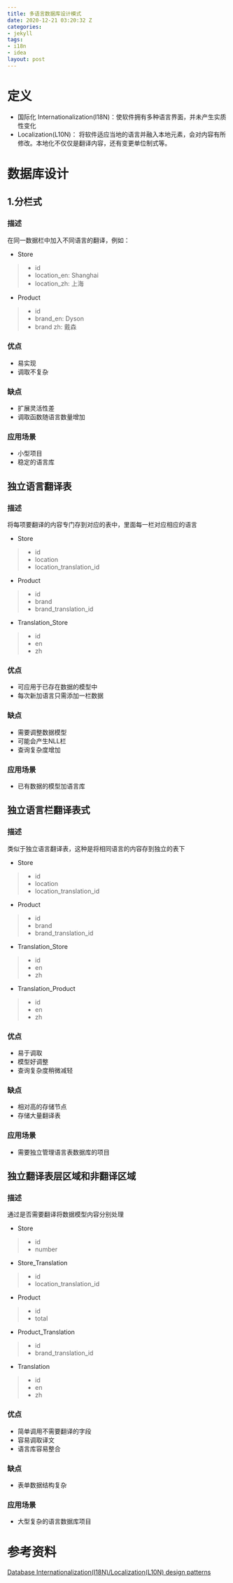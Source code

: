 ```yaml
---
title: 多语言数据库设计模式
date: 2020-12-21 03:20:32 Z
categories:
- jekyll
tags:
- i18n
- idea
layout: post
---
```


# 定义
- 国际化 Internationalization(I18N)：使软件拥有多种语言界面，并未产生实质性变化
- Localization(L10N)： 将软件适应当地的语言并融入本地元素，会对内容有所修改。本地化不仅仅是翻译内容，还有变更单位制式等。

# 数据库设计
## 1.分栏式
### 描述
在同一数据栏中加入不同语言的翻译，例如：

* Store
> * id
> * location_en: Shanghai
> * location_zh: 上海

* Product
> * id
> * brand_en: Dyson
> * brand zh: 戴森
### 优点
* 易实现
* 调取不复杂
### 缺点
* 扩展灵活性差
* 调取函数随语言数量增加
### 应用场景
* 小型项目
* 稳定的语言库
## 独立语言翻译表
### 描述
将每项要翻译的内容专门存到对应的表中，里面每一栏对应相应的语言

* Store
> * id
> * location
> * location_translation_id

* Product
> * id
> * brand
> * brand_translation_id

* Translation_Store
> * id
> * en
> * zh


### 优点
* 可应用于已存在数据的模型中
* 每次新加语言只需添加一栏数据
### 缺点
* 需要调整数据模型
* 可能会产生NLL栏
* 查询复杂度增加
### 应用场景
* 已有数据的模型加语言库
## 独立语言栏翻译表式
### 描述
类似于独立语言翻译表，这种是将相同语言的内容存到独立的表下

* Store
> * id
> * location
> * location_translation_id

* Product
> * id
> * brand
> * brand_translation_id

* Translation_Store
> * id
> * en
> * zh

* Translation_Product
> * id
> * en
> * zh

### 优点
* 易于调取
* 模型好调整
* 查询复杂度稍微减轻

### 缺点
* 相对高的存储节点
* 存储大量翻译表

### 应用场景
* 需要独立管理语言表数据库的项目

## 独立翻译表层区域和非翻译区域
### 描述
通过是否需要翻译将数据模型内容分别处理

* Store
> * id
> * number

* Store_Translation
> * id
> * location_translation_id

* Product
> * id
> * total

* Product_Translation
> * id
> * brand_translation_id

* Translation
> * id
> * en
> * zh

### 优点
* 简单调用不需要翻译的字段
* 容易调取译文
* 语言库容易整合
### 缺点
* 表单数据结构复杂

### 应用场景
* 大型复杂的语言数据库项目


# 参考资料
[Database Internationalization(I18N)/Localization(L10N) design patterns](https://medium.com/walkin/database-internationalization-i18n-localization-l10n-design-patterns-94ff372375c6)